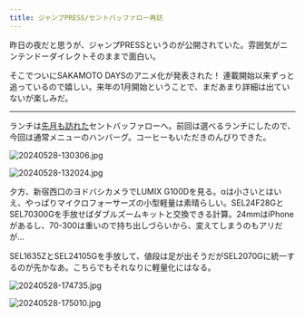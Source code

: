 ```yaml
---
title: ジャンプPRESS/セントバッファロー再訪
---
```


昨日の夜だと思うが、ジャンプPRESSというのが公開されていた。雰囲気がニンテンドーダイレクトそのままで面白い。

そこでついにSAKAMOTO DAYSのアニメ化が発表された！ 連載開始以来ずっと追っているので嬉しい。来年の1月開始ということで、まだあまり詳細は出ていないが楽しみだ。

---

ランチは[先月も訪れた](/diary/entry/20240410)セントバッファローへ。前回は選べるランチにしたので、今回は通常メニューのハンバーグ。コーヒーもいただきのんびりできた。

![20240528-130306.jpg](https://ceshmina-photos.s3.ap-northeast-1.amazonaws.com/medium/202405/20240528-130306.jpg "バンバーグステーキ (レギュラー)")

![20240528-132024.jpg](https://ceshmina-photos.s3.ap-northeast-1.amazonaws.com/medium/202405/20240528-132024.jpg)

夕方、新宿西口のヨドバシカメラでLUMIX G100Dを見る。αは小さいとはいえ、やっぱりマイクロフォーサーズの小型軽量は素晴らしい。SEL24F28GとSEL70300Gを手放せばダブルズームキットと交換できる計算。24mmはiPhoneがあるし、70-300は重いので持ち出しづらいから、変えてしまうのもアリだが...

SEL1635ZとSEL24105Gを手放して、値段は足が出そうだがSEL2070Gに統一するのが先かなあ。こちらでもそれなりに軽量化にはなる。

![20240528-174735.jpg](https://ceshmina-photos.s3.ap-northeast-1.amazonaws.com/medium/202405/20240528-174735.jpg "丸ノ内線新宿駅")

![20240528-175010.jpg](https://ceshmina-photos.s3.ap-northeast-1.amazonaws.com/medium/202405/20240528-175010.jpg)
